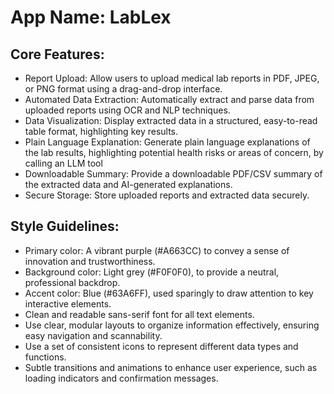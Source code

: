 # **App Name**: LabLex

## Core Features:

- Report Upload: Allow users to upload medical lab reports in PDF, JPEG, or PNG format using a drag-and-drop interface.
- Automated Data Extraction: Automatically extract and parse data from uploaded reports using OCR and NLP techniques.
- Data Visualization: Display extracted data in a structured, easy-to-read table format, highlighting key results.
- Plain Language Explanation: Generate plain language explanations of the lab results, highlighting potential health risks or areas of concern, by calling an LLM tool
- Downloadable Summary: Provide a downloadable PDF/CSV summary of the extracted data and AI-generated explanations.
- Secure Storage: Store uploaded reports and extracted data securely.

## Style Guidelines:

- Primary color: A vibrant purple (#A663CC) to convey a sense of innovation and trustworthiness.
- Background color: Light grey (#F0F0F0), to provide a neutral, professional backdrop.
- Accent color: Blue (#63A6FF), used sparingly to draw attention to key interactive elements.
- Clean and readable sans-serif font for all text elements.
- Use clear, modular layouts to organize information effectively, ensuring easy navigation and scannability.
- Use a set of consistent icons to represent different data types and functions.
- Subtle transitions and animations to enhance user experience, such as loading indicators and confirmation messages.